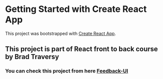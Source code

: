 # Getting Started with Create React App

This project was bootstrapped with [Create React App](https://github.com/facebook/create-react-app).


## This project is part of React front to back course by Brad Traversy

### You can check this project from here [Feedback-UI](https://feedback-app-gules.vercel.app/)

